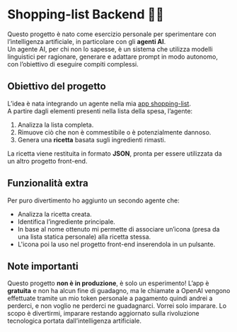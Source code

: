 # Shopping-list Backend 🍳🤖

Questo progetto è nato come esercizio personale per sperimentare con l’intelligenza artificiale, in particolare con gli **agenti AI**.  
Un agente AI, per chi non lo sapesse, è un sistema che utilizza modelli linguistici per ragionare, generare e adattare prompt in modo autonomo, con l’obiettivo di eseguire compiti complessi.

## Obiettivo del progetto

L’idea è nata integrando un agente nella mia [app shopping-list](https://github.com/lucapu88/shopping_list).  
A partire dagli elementi presenti nella lista della spesa, l’agente:

1. Analizza la lista completa.
2. Rimuove ciò che non è commestibile o è potenzialmente dannoso.
3. Genera una **ricetta** basata sugli ingredienti rimasti.

La ricetta viene restituita in formato **JSON**, pronta per essere utilizzata da un altro progetto front-end.

## Funzionalità extra

Per puro divertimento ho aggiunto un secondo agente che:

- Analizza la ricetta creata.
- Identifica l’ingrediente principale.
- In base al nome ottenuto mi permette di associare un’icona (presa da una lista statica personale) alla ricetta stessa.
- L'icona poi la uso nel progetto front-end inserendola in un pulsante.

## Note importanti

Questo progetto **non è in produzione**, è solo un esperimento! L’app è **gratuita** e non ha alcun fine di guadagno, ma le chiamate a OpenAI vengono effettuate tramite un mio token personale a pagamento quindi andrei a perderci, e non voglio ne perderci ne guadagnarci. Vorrei solo imparare.
Lo scopo è divertirmi, imparare restando aggiornato sulla rivoluzione tecnologica portata dall’intelligenza artificiale.
